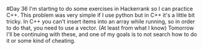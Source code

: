 #Day 36
I'm starting to do some exercises in Hackerrank so I can practice C++.
This problem was very simple if I use python but in C++ it's a little bit tricky.
In C++ you can't insert items into an array while running, so in order to do that, you need to use a vector. (At least from what I know)
Tomorrow I'll be continuing with these, and one of my goals is to not search how to do it or some kind of cheating.




